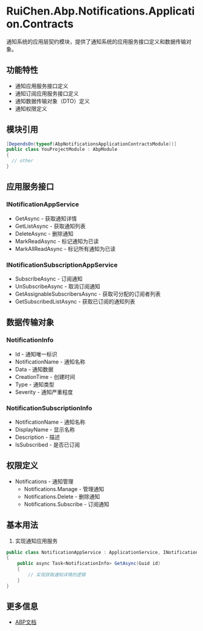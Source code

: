 # RuiChen.Abp.Notifications.Application.Contracts

通知系统的应用层契约模块，提供了通知系统的应用服务接口定义和数据传输对象。

## 功能特性

* 通知应用服务接口定义
* 通知订阅应用服务接口定义
* 通知数据传输对象（DTO）定义
* 通知权限定义

## 模块引用

```csharp
[DependsOn(typeof(AbpNotificationsApplicationContractsModule))]
public class YouProjectModule : AbpModule
{
  // other
}
```

## 应用服务接口

### INotificationAppService

* GetAsync - 获取通知详情
* GetListAsync - 获取通知列表
* DeleteAsync - 删除通知
* MarkReadAsync - 标记通知为已读
* MarkAllReadAsync - 标记所有通知为已读

### INotificationSubscriptionAppService

* SubscribeAsync - 订阅通知
* UnSubscribeAsync - 取消订阅通知
* GetAssignableSubscribersAsync - 获取可分配的订阅者列表
* GetSubscribedListAsync - 获取已订阅的通知列表

## 数据传输对象

### NotificationInfo

* Id - 通知唯一标识
* NotificationName - 通知名称
* Data - 通知数据
* CreationTime - 创建时间
* Type - 通知类型
* Severity - 通知严重程度

### NotificationSubscriptionInfo

* NotificationName - 通知名称
* DisplayName - 显示名称
* Description - 描述
* IsSubscribed - 是否已订阅

## 权限定义

* Notifications - 通知管理
  * Notifications.Manage - 管理通知
  * Notifications.Delete - 删除通知
  * Notifications.Subscribe - 订阅通知

## 基本用法

1. 实现通知应用服务
```csharp
public class NotificationAppService : ApplicationService, INotificationAppService
{
    public async Task<NotificationInfo> GetAsync(Guid id)
    {
        // 实现获取通知详情的逻辑
    }
}
```

## 更多信息

* [ABP文档](https://docs.abp.io)
